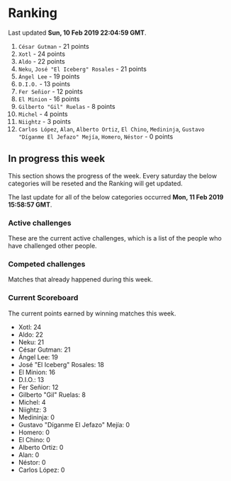 # Ranking

Last updated **Sun, 10 Feb 2019 22:04:59 GMT**.

1. `César Gutman` - 21 points
2. `Xotl` - 24 points
3. `Aldo` - 22 points
4. `Neku`, `José "El Iceberg" Rosales` - 21 points
5. `Ángel Lee` - 19 points
6. `D.I.O.` - 13 points
7. `Fer Señior` - 12 points
8. `El Minion` - 16 points
9. `Gilberto "Gil" Ruelas` - 8 points
10. `Michel` - 4 points
11. `Niightz` - 3 points
12. `Carlos López`, `Alan`, `Alberto Ortiz`, `El Chino`, `Medininja`, `Gustavo "Díganme El Jefazo" Mejía`, `Homero`, `Néstor` - 0 points

## In progress this week
This section shows the progress of the week. Every saturday the below categories will be reseted and the Ranking will get updated.

The last update for all of the below categories occurred **Mon, 11 Feb 2019 15:58:57 GMT**.

### Active challenges
These are the current active challenges, which is a list of the people who have challenged other people.



### Competed challenges
Matches that already happened during this week.



### Current Scoreboard
The current points earned by winning matches this week.

* Xotl: 24
* Aldo: 22
* Neku: 21
* César Gutman: 21
* Ángel Lee: 19
* José "El Iceberg" Rosales: 18
* El Minion: 16
* D.I.O.: 13
* Fer Señior: 12
* Gilberto "Gil" Ruelas: 8
* Michel: 4
* Niightz: 3
* Medininja: 0
* Gustavo "Díganme El Jefazo" Mejía: 0
* Homero: 0
* El Chino: 0
* Alberto Ortiz: 0
* Alan: 0
* Néstor: 0
* Carlos López: 0